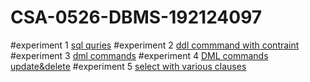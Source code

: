 # CSA-0526-DBMS-192124097
#experiment 1
[sql quries](https://github.com/BharathB0219/CSA-0526-DBMS-192124097/blob/main/exp1.txt)
#experiment 2 
[ddl commmand with contraint](https://github.com/BharathB0219/CSA-0526-DBMS-192124097/blob/main/exp2.txt)
#experiment 3
[dml commands](https://github.com/BharathB0219/CSA-0526-DBMS-192124097/blob/main/exp3.txt)
#experiment 4
[DML commands update&delete](https://github.com/BharathB0219/CSA-0526-DBMS-192124097/blob/main/exp4.txt)
#experiment 5
[select with various clauses](https://github.com/BharathB0219/CSA-0526-DBMS-192124097/blob/main/exp5.txt)
